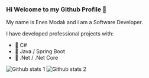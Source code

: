 ### Hi Welcome to my Github Profile 👋




My name is Enes Modalı and i am a Software Developer.

I have developed professional projects with:

- 🔭 C#
- 🌱 Java / Spring Boot
- 👯 .Net / .Net Core

![Github stats 1](https://github-readme-stats.vercel.app/api?username=enesmodali&show_icons=true&theme=gradient) 
![Github stats 2](https://github-readme-stats.vercel.app/api?username=enesmodali&show_icons=true&theme=radical)


